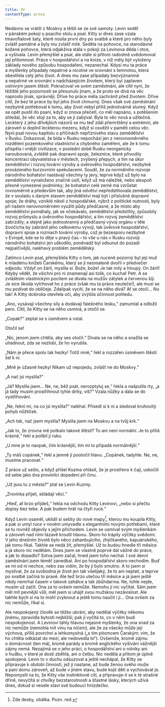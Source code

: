 ```yaml
---
title: XV
contentType: prose
---
```


<section>

Nedávno se vrátili z Moskvy a těšili se ze své samoty. Levin seděl v pánském pokoji u psacího stolu a psal. Kitty si dnes zase vzala tmavofialové šaty, které nosila první dny po svatbě a které pro něho byly zvlášť památné a byly mu zvlášť milé. Seděla na pohovce, na starodávné kožené pohovce, která odjakživa stála v pokoji za Levinova děda i otce, a vyšívala. Levin přemýšlel a psal, ale stále si přitom radostně uvědomoval její přítomnost. Práce v hospodářství a na knize, v níž měly být vyloženy základy nového způsobu hospodaření, nezanechal. Kdysi mu ta práce a myšlenky připadaly nepatrné a nicotné ve srovnání s temnotou, která obestřela celý jeho život. A dnes mu zase připadaly bezvýznamné a nepatrné ve srovnání s nadcházejícím životem, který byl zaplaven oslnivým jasem štěstí. Pokračoval ve svém zaměstnání, ale cítil nyní, že těžiště jeho pozornosti se přesunulo jinam, a že proto se dívá na věc naprosto jinak, správněji. Dříve ho práce měla zachránit před životem. Dříve cítil, že bez té práce by byl jeho život chmurný. Dnes však své zaměstnání nezbytně potřeboval k tomu, aby život nebyl příliš jednotvárně slunný. Když se opět pustil do psaní, když si znova přečetl, co měl napsáno, s potěšením shledal, že věc stojí za to, aby se jí zabýval. Byla to věc nová a užitečná. Leckterý z jeho dřívějších názorů se mu teď zdál přemrštěný a extrémní, ale zároveň si doplnil leckterou mezeru, když si osvěžil v paměti celou věc. Nyní psal novou kapitolu o příčinách nepříznivého stavu zemědělství v Rusku. Dokazoval, že bída v Rusku nepochází jen z nerovnoměrného rozdělení pozemkového vlastnictví a chybného zaměření, ale že k tomu přispěla i vnější civilizace, v poslední době Rusku neorganicky naroubovaná, zvláště pak dopravní spoje, železnice, které přivodily koncentraci obyvatelstva v městech, zvýšený přepych, a tím na úkor zemědělství i rozvoj tovární výroby a úvěrového hospodářství, nezbytně provázeného burzovními spekulacemi. Soudil, že za normálního rozvoje národního bohatství nastávají všechny ty jevy, teprve když už bylo na zemědělství vynaloženo značné úsilí, když už má náležité, nebo alespoň přesně vymezené podmínky; že bohatství celé země má vzrůstat rovnoměrně a především tak, aby jiná odvětví nepředstihovala zemědělství; že v souladu s daným stavem zemědělství mají být i příslušné dopravní spoje; že dráhy, vzniklé nikoli z hospodářské, nýbrž z politické nutnosti, byly při našem nerovnoměrném využití půdy předčasné, a že místo aby zemědělství pomáhaly, jak se očekávalo, zemědělství předstihly, způsobily rozvoj průmyslu a úvěrového hospodářství, a tím rozvoj zemědělství zabrzdily; a stejně jako jednostranný a předčasný vývoj orgánu v těle živočicha by zabránil jeho celkovému vývoji, tak úvěrové hospodářství, dopravní spoje a rozmach tovární výroby, což je bezesporu nezbytné v Evropě, kde se to děje v pravý čas – to vše u nás v Rusku rozvoji národního bohatství jen uškodilo, poněvadž byl odsunut do pozadí nejpalčivější, naléhavý problém zemědělský.

Zatímco Levin psal, přemýšlela Kitty o tom, jak nuceně pozorný byl její muž k mladému knížeti Čarskému, který se jí neomaleně dvořil v předvečer odjezdu. Vždyť on žárlí, myslila si. Bože, bože! Je tak milý a hloupý. On žárlí! Kdyby věděl, že všichni pro ni znamenají asi tolik, co kuchař Petr. A se zvláštním vlastnickým pocitem se dívala na mužův zátylek a červenou šíji. Je sice škoda vytrhovat ho z práce (však mu ta práce neuteče!), ale musí se mu podívat do obličeje. Zdalipak vycítí, že se na něho dívá? Ať se otočí… No tak! A Kitty doširoka otevřela oči, aby zvýšila účinnost pohledu.

„Ano, vysávají všechny síly a dodávají falešného lesku,“ zamumlal a odložil pero. Cítil, že Kitty se na něho usmívá, a otočil se.

„Copak?“ zeptal se s úsměvem a vstal.

Otočil se!

„Nic, jenom jsem chtěla, aby ses otočil.“ Dívala se na něho a snažila se uhádnout, zda se nezlobí, že ho vyrušila.

„Nám je přece spolu tak hezky! Totiž mně,“ řekl a rozzářen úsměvem štěstí šel k ní.

„Mně je úžasně hezky! Nikam už nepojedu, zvlášť ne do Moskvy.“

„A nač jsi myslila?“

„Já? Myslila jsem… Ne, ne, běž psát, nerozptyluj se,“ řekla a našpulila rty, „a já tady musím prostřihnout tyhle dírky, víš?“ Vzala nůžky a dala se do vystřihování.

„Ne, řekni mi, na co jsi myslila?“ naléhal. Přisedl si k ní a sledoval kruhovitý pohyb nůžtiček.

„Ach tak, nač jsem myslila? Myslila jsem na Moskvu a na tvůj krk.“

„Jak to, že zrovna mě potkalo takové štěstí? To ani není normální. Je to příliš krásné,“ řekl a políbil jí ruku.

„U mne je to naopak, čím krásnější, tím mi to připadá normálnější.“

„Ty máš copánek,“ řekl a jemně jí pootočil hlavu. „Copánek, tadyhle. Ne, ne, musíme pracovat.“

Z práce už sešlo, a když přišel Kuzma ohlásit, že je prostřeno k čaji, uskočili od sebe jako dva provinilci dopadení při činu.

„Už jsou tu z města?“ ptal se Levin Kuzmy.

„Zrovínka přijeli, skládají věci.“

„Hleď, ať brzo přijdeš,“ řekla na odchodu Kitty Levinovi, „nebo si přečtu dopisy bez tebe. A pak budem hrát na čtyři ruce.“

Když Levin osaměl, uklidil si sešity do nové mapy[^4], kterou mu koupila Kitty, a pak si umyl ruce v novém umyvadle s elegantními novými potřebami, které se tu rovněž objevily s jejím příchodem. Levin se usmíval svým myšlenkám a zároveň nad nimi tázavě kroutil hlavou. Skoro ho trápily výčitky svědomí. V jeho dnešním životě bylo něco zahanbujícího, zhýčkaného, kapuánského, jak tomu říkal. Takhle se nedá žít, přemýšlel. Už to budou hnedle tři měsíce a já skoro nic nedělám. Dnes jsem se vlastně poprvé dal vážně do práce, a jak to dopadlo? Sotva jsem začal, hned jsem toho nechal. I své denní zaměstnání jsem téměř zanedbal. Ani po hospodářství skoro nechodím. Buď se mi od ní nechce, nebo zas vidím, že by jí bylo smutno. A to jsem si myslíval, že za svobodna je život jen tak všelijaký, že to ani neplatí, a teprve po svatbě začíná to pravé. Ale teď brzo utečou tři měsíce a já jsem ještě nikdy nemrhal časem v takové zahálce a tak zbůhdarma. Ne, tohle nejde, musím už začít. Ona za to ovšem nemůže. Nemohu jí nic vyčítat. Sám jsem měl mít pevnější vůli, měl jsem si uhájit svou mužskou nezávislost. Ale takhle bych si na to mohl zvyknout a ještě tomu naučit i ji… Ona ovšem za nic nemůže, říkal si.

Ale nespokojený člověk se těžko ubrání, aby nedělal výčitky někomu jinému, zpravidla bytosti nejbližší; pak jí vyčítá to, co v něm budí nespokojenost. A Levinovi táhly hlavou nejasné myšlenky, že ona snad za nic nemůže (nemohla mít vinu na ničem), ale že za všecko může její výchova, příliš povrchní a lehkomyslná („s tím pitomcem Čarským: vím, že ho chtěla odkázat do mezí, ale nedovedla to“). Ovšemže, kromě zájmu o domácnost (ten má), kromě parády a kromě anglického vyšívání vážnější zájmy nemá. Nezajímá se o jeho práci, o hospodářství ani o rolníky ani o hudbu, v které je dosti zběhlá, ani o četbu. Nic nedělá a přitom je úplně spokojená. Levin to v duchu odsuzoval a ještě nechápal, že Kitty se připravuje k období činnosti, jež jí nastane, až bude ženou svého muže a paní domu zároveň, až bude v jiném stavu, bude kojit děti a vychovávat je. Nepomyslil na to, že Kitty vše instinktivně cítí, a připravuje-li se k té strašné dřině, nevyčítá si chvilky bezstarostnosti a šťastné lásky, kterých užívá dnes, dokud si vesele staví své budoucí hnízdečko.

</section>

<section>

[^4]: Zde desky, obálka. Pozn. red.

</section>
